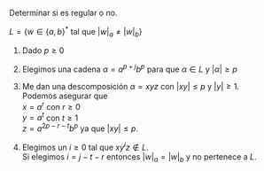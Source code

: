 Determinar si es regular o no.

$L = \{w \in \{a,b\}^* \text{ tal que } |w|_a \neq |w|_b \}$

1. Dado $p \geq 0$

2. Elegimos una cadena $\alpha = a^{p+j}b^p$ para que $\alpha \in L$ y $|\alpha| \geq p$

3. Me dan una descomposición $\alpha = xyz$ con $|xy| \leq p$ y $|y| \geq 1$.\
Podemos asegurar que\
$x = a^r$ con $r \geq 0$\
$y = a ^t$ con $t \geq 1$\
$z = a^{2p-r-t}b^p$ ya que $|xy| \leq p$.

4. Elegimos un $i \geq 0$ tal que $xy^iz \notin L$.\
Si elegimos $i = j - t - r$ entonces $|w|_a = |w|_b$ y no pertenece a $L$.
